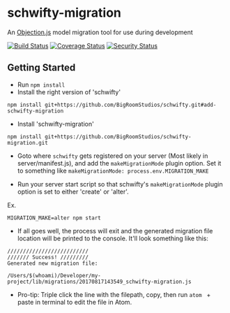 # schwifty-migration
An [Objection.js](https://github.com/Vincit/objection.js) model migration tool for use during development

[![Build Status](https://travis-ci.org/BigRoomStudios/schwifty-migration.svg?branch=master)](https://travis-ci.org/BigRoomStudios/schwifty-migration) [![Coverage Status](https://coveralls.io/repos/github/BigRoomStudios/schwifty-migration/badge.svg?branch=master)](https://coveralls.io/github/BigRoomStudios/schwifty-migration?branch=master) [![Security Status](https://nodesecurity.io/orgs/big-room-studios/projects/3f03e446-4689-49b3-9d82-ab3070eea553/badge)](https://nodesecurity.io/orgs/big-room-studios/projects/3f03e446-4689-49b3-9d82-ab3070eea553)

## Getting Started
- Run `npm install`
- Install the right version of 'schwifty'
```
npm install git+https://github.com/BigRoomStudios/schwifty.git#add-schwifty-migration
```
- Install 'schwifty-migration'
```
npm install git+https://github.com/BigRoomStudios/schwifty-migration.git
```

- Goto where `schwifty` gets registered on your server (Most likely in server/manifest.js), and add the `makeMigrationMode` plugin option.
Set it to something like `makeMigrationMode: process.env.MIGRATION_MAKE`

- Run your server start script so that schwifty's `makeMigrationMode` plugin option is set to either 'create' or 'alter'.

Ex.
```
MIGRATION_MAKE=alter npm start
```
- If all goes well, the process will exit and the generated migration file location will be printed to the console. It'll look something like this:
```
//////////////////////////
/////// Success! /////////
Generated new migration file:

/Users/$(whoami)/Developer/my-project/lib/migrations/20170817143549_schwifty-migration.js
```
- Pro-tip: Triple click the line with the filepath, copy, then run `atom ` + paste in terminal to edit the file in Atom.
